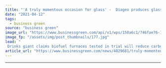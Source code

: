 ```yaml
---
title: "'A truly momentous occasion for glass' -  Diageo produces glass whisky bottles in waste-powered furnaces"
date: "2021-04-12"
tags: 
  - business green
source: "business green"
image_url: "https://www.businessgreen.com/api/v1/wps/150a6c1/746fae76-1796-4793-b604-88402d4553bf/3/Diageo-trial-most-sustainable-glass-Scotch-whisky-bottles-Image-1-185x114.jpg"
image_fp: "/assets/img/post_thumbnails/177.jpg"
lead: "
 Drinks giant claims biofuel furnaces tested in trial will reduce carbon footprint of glass manufacturing by 90 per cent and thus boost sustainability of its “grain-to-glass” supply chain ..."
article_url: "https://www.businessgreen.com/news/4029681/truly-momentous-occasion-glass-diageo-produces-glass-whisky-bottles-waste-powered-furnaces"
---
```


---

